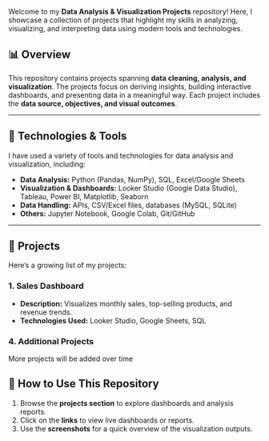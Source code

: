 Welcome to my **Data Analysis & Visualization Projects** repository! Here, I showcase a collection of projects that highlight my skills in analyzing, visualizing, and interpreting data using modern tools and technologies.


## 📊 Overview

This repository contains projects spanning **data cleaning, analysis, and visualization**. The projects focus on deriving insights, building interactive dashboards, and presenting data in a meaningful way. Each project includes the **data source, objectives, and visual outcomes**.

---

## 🚀 Technologies & Tools

I have used a variety of tools and technologies for data analysis and visualization, including:

- **Data Analysis:** Python (Pandas, NumPy), SQL, Excel/Google Sheets  
- **Visualization & Dashboards:** Looker Studio (Google Data Studio), Tableau, Power BI, Matplotlib, Seaborn  
- **Data Handling:** APIs, CSV/Excel files, databases (MySQL, SQLite)  
- **Others:** Jupyter Notebook, Google Colab, Git/GitHub  

---

## 📂 Projects

Here’s a growing list of my projects:

### 1. **Sales Dashboard**  
- **Description:** Visualizes monthly sales, top-selling products, and revenue trends.  
- **Technologies Used:** Looker Studio, Google Sheets, SQL  


### 4. **Additional Projects**  
More projects will be added over time


## 📌 How to Use This Repository

1. Browse the **projects section** to explore dashboards and analysis reports.  
2. Click on the **links** to view live dashboards or reports.  
3. Use the **screenshots** for a quick overview of the visualization outputs.  



